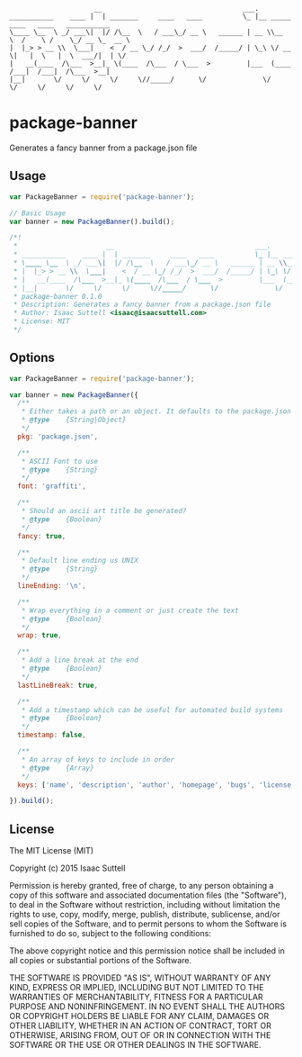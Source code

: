 ````
                     __                                   ___.
___________    ____ |  | _______     ____   ____          \_ |__ _____    ____   ____   ___________
\____ \__  \ _/ ___\|  |/ /\__  \   / ___\_/ __ \   ______ | __ \\__  \  /    \ /    \_/ __ \_  __ \
|  |_> > __ \\  \___|    <  / __ \_/ /_/  >  ___/  /_____/ | \_\ \/ __ \|   |  \   |  \  ___/|  | \/
|   __(____  /\___  >__|_ \(____  /\___  / \___  >         |___  (____  /___|  /___|  /\___  >__|
|__|       \/     \/     \/     \//_____/      \/              \/     \/     \/     \/     \/

````
# package-banner
Generates a fancy banner from a package.json file

## Usage

```js
var PackageBanner = require('package-banner');

// Basic Usage
var banner = new PackageBanner().build();

/*!
 *                      __                                   ___.
 * ___________    ____ |  | _______     ____   ____          \_ |__ _____    ____   ____   ___________
 * \____ \__  \ _/ ___\|  |/ /\__  \   / ___\_/ __ \   ______ | __ \\__  \  /    \ /    \_/ __ \_  __ \
 * |  |_> > __ \\  \___|    <  / __ \_/ /_/  >  ___/  /_____/ | \_\ \/ __ \|   |  \   |  \  ___/|  | \/
 * |   __(____  /\___  >__|_ \(____  /\___  / \___  >         |___  (____  /___|  /___|  /\___  >__|
 * |__|       \/     \/     \/     \//_____/      \/              \/     \/     \/     \/     \/
 * package-banner 0.1.0
 * Description: Generates a fancy banner from a package.json file
 * Author: Isaac Suttell <isaac@isaacsuttell.com>
 * License: MIT
 */

```

## Options

```js
var PackageBanner = require('package-banner');

var banner = new PackageBanner({
  /**
   * Either takes a path or an object. It defaults to the package.json in your process.cwd()
   * @type    {String|Object}
   */
  pkg: 'package.json',

  /**
   * ASCII Font to use
   * @type    {String}
   */
  font: 'graffiti',

  /**
   * Should an ascii art title be generated?
   * @type    {Boolean}
   */
  fancy: true,

  /**
   * Default line ending us UNIX
   * @type    {String}
   */
  lineEnding: '\n',

  /**
   * Wrap everything in a comment or just create the text
   * @type    {Boolean}
   */
  wrap: true,

  /**
   * Add a line break at the end
   * @type    {Boolean}
   */
  lastLineBreak: true,

  /**
   * Add a timestamp which can be useful for automated build systems
   * @type    {Boolean}
   */
  timestamp: false,

  /**
   * An array of keys to include in order
   * @type    {Array}
   */
  keys: ['name', 'description', 'author', 'homepage', 'bugs', 'license'],

}).build();

```

## License
The MIT License (MIT)

Copyright (c) 2015 Isaac Suttell

Permission is hereby granted, free of charge, to any person obtaining a copy
of this software and associated documentation files (the "Software"), to deal
in the Software without restriction, including without limitation the rights
to use, copy, modify, merge, publish, distribute, sublicense, and/or sell
copies of the Software, and to permit persons to whom the Software is
furnished to do so, subject to the following conditions:

The above copyright notice and this permission notice shall be included in all
copies or substantial portions of the Software.

THE SOFTWARE IS PROVIDED "AS IS", WITHOUT WARRANTY OF ANY KIND, EXPRESS OR
IMPLIED, INCLUDING BUT NOT LIMITED TO THE WARRANTIES OF MERCHANTABILITY,
FITNESS FOR A PARTICULAR PURPOSE AND NONINFRINGEMENT. IN NO EVENT SHALL THE
AUTHORS OR COPYRIGHT HOLDERS BE LIABLE FOR ANY CLAIM, DAMAGES OR OTHER
LIABILITY, WHETHER IN AN ACTION OF CONTRACT, TORT OR OTHERWISE, ARISING FROM,
OUT OF OR IN CONNECTION WITH THE SOFTWARE OR THE USE OR OTHER DEALINGS IN THE
SOFTWARE.

